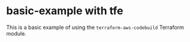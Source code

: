 # basic-example with tfe

This is a basic example of using the `terraform-aws-codebuild` Terraform module.
